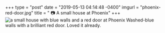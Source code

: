 +++
type = "post"
date = "2019-05-13 04:14:48 -0400"
imgurl = "phoenix-red-door.jpg"
title = " 📷 A small house at Phoenix"
+++
![a small house with blue walls and a red door at Phoenix](https://s3.us-east-2.amazonaws.com/ying-ish/miniposts/phoenix-a-red-door.jpg)
Washed-blue walls with a brilliant red door. Loved it already.  
